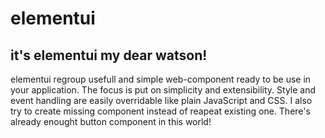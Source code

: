 # elementui
## it's elementui my dear watson!

elementui regroup usefull and simple web-component ready to be use in your application. The focus is put on simplicity and extensibility. Style and event handling are easily overridable like plain JavaScript and CSS. I also try to create missing component instead of reapeat existing one. There's already enought button component in this world!
